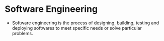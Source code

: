 # Software Engineering
- Software engineering is the process of designing, building, testing and deploying softwares to meet specific needs or solve particular problems.
